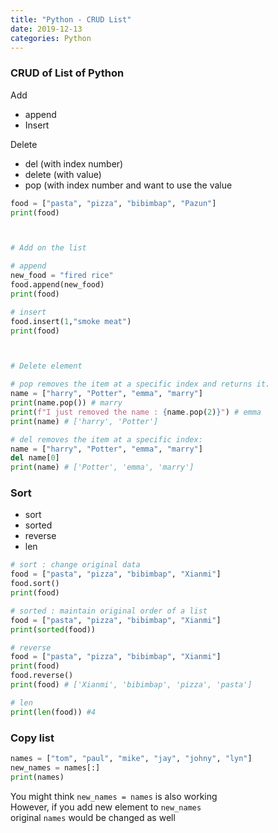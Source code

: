```yaml
---
title: "Python - CRUD List"
date: 2019-12-13
categories: Python
---
```


<h3>CRUD of List of Python</h3>

Add
- append
- Insert

Delete
- del (with index number)
- delete (with value)
- pop (with index number and want to use the value


```python
food = ["pasta", "pizza", "bibimbap", "Pazun"]
print(food)



# Add on the list

# append
new_food = "fired rice"
food.append(new_food)
print(food)

# insert
food.insert(1,"smoke meat")
print(food)



# Delete element

# pop removes the item at a specific index and returns it.
name = ["harry", "Potter", "emma", "marry"]
print(name.pop()) # marry
print(f"I just removed the name : {name.pop(2)}") # emma
print(name) # ['harry', 'Potter']

# del removes the item at a specific index:
name = ["harry", "Potter", "emma", "marry"]
del name[0]
print(name) # ['Potter', 'emma', 'marry']
```


<h3>Sort</h3>

- sort
- sorted
- reverse
- len

```python
# sort : change original data
food = ["pasta", "pizza", "bibimbap", "Xianmi"]
food.sort()
print(food)

# sorted : maintain original order of a list
food = ["pasta", "pizza", "bibimbap", "Xianmi"]
print(sorted(food))

# reverse
food = ["pasta", "pizza", "bibimbap", "Xianmi"]
print(food)
food.reverse()
print(food) # ['Xianmi', 'bibimbap', 'pizza', 'pasta']

# len
print(len(food)) #4
```


<h3>Copy list</h3>

```python
names = ["tom", "paul", "mike", "jay", "johny", "lyn"]
new_names = names[:]
print(names)
```

You might think `new_names = names` is also working<br>
However, if you add new element to `new_names` <br>
original `names` would be changed as well
